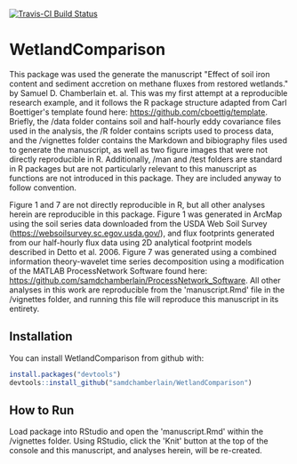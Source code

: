 
<!-- README.md is generated from README.Rmd. Please edit that file -->
[![Travis-CI Build Status](https://travis-ci.org/samdchamberlain/wetlandcomparison.svg?branch=master)](https://travis-ci.org/samdchamberlain/wetlandcomparison)

WetlandComparison
=================

This package was used the generate the manuscript "Effect of soil iron content and sediment accretion on methane fluxes from restored wetlands." by Samuel D. Chamberlain et. al. This was my first attempt at a reproducible research example, and it follows the R package structure adapted from Carl Boettiger's template found here: <https://github.com/cboettig/template>. Briefly, the /data folder contains soil and half-hourly eddy covariance files used in the analysis, the /R folder contains scripts used to process data, and the /vignettes folder contains the Markdown and bibiography files used to generate the manuscript, as well as two figure images that were not directly reproducible in R. Additionally, /man and /test folders are standard in R packages but are not particularly relevant to this manuscript as functions are not introduced in this package. They are included anyway to follow convention.

Figure 1 and 7 are not directly reproducible in R, but all other analyses herein are reproducible in this package. Figure 1 was generated in ArcMap using the soil series data downloaded from the USDA Web Soil Survey (<https://websoilsurvey.sc.egov.usda.gov/>), and flux footprints generated from our half-hourly flux data using 2D analytical footprint models described in Detto et al. 2006. Figure 7 was generated using a combined information theory-wavelet time series decomposition using a modification of the MATLAB ProcessNetwork Software found here: <https://github.com/samdchamberlain/ProcessNetwork_Software>. All other analyses in this work are reproducible from the 'manuscript.Rmd' file in the /vignettes folder, and running this file will reproduce this manuscript in its entirety.

Installation
------------

You can install WetlandComparison from github with:

``` r
install.packages("devtools")
devtools::install_github("samdchamberlain/WetlandComparison")
```

How to Run
----------

Load package into RStudio and open the 'manuscript.Rmd' within the /vignettes folder. Using RStudio, click the 'Knit' button at the top of the console and this manuscript, and analyses herein, will be re-created.
